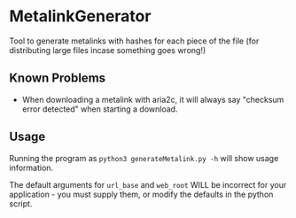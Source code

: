 # MetalinkGenerator

Tool to generate metalinks with hashes for each piece of the file (for distributing large files incase something goes wrong!)

## Known Problems

- When downloading a metalink with aria2c, it will always say "checksum error detected" when starting a download.

## Usage

Running the program as `python3 generateMetalink.py -h` will show usage information.

The default arguments for `url_base` and `web_root` WILL be incorrect for your application - you must supply them, or modify the defaults in the python script.
